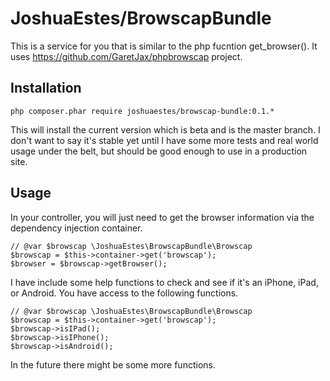 # JoshuaEstes/BrowscapBundle

This is a service for you that is similar to the php fucntion get_browser(). It
uses https://github.com/GaretJax/phpbrowscap project.

## Installation

    php composer.phar require joshuaestes/browscap-bundle:0.1.*

This will install the current version which is beta and is the master branch. I
don't want to say it's stable yet until I have some more tests and real world
usage under the belt, but should be good enough to use in a production site.

## Usage

In your controller, you will just need to get the browser information via the
dependency injection container.

    // @var $browscap \JoshuaEstes\BrowscapBundle\Browscap
    $browscap = $this->container->get('browscap');
    $browser = $browscap->getBrowser();

I have include some help functions to check and see if it's an iPhone, iPad, or
Android. You have access to the following functions.

    // @var $browscap \JoshuaEstes\BrowscapBundle\Browscap
    $browscap = $this->container->get('browscap');
    $browscap->isIPad();
    $browscap->isIPhone();
    $browscap->isAndroid();
    
In the future there might be some more functions.
    
